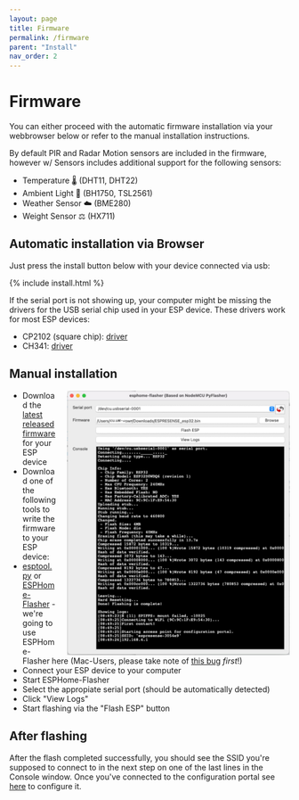 ```yaml
---
layout: page
title: Firmware
permalink: /firmware
parent: "Install"
nav_order: 2
---
```


# Firmware

You can either proceed with the automatic firmware installation via your webbrowser below or refer to the manual installation instructions.

By default PIR and Radar Motion sensors are included in the firmware, however w/ Sensors includes additional support for the following sensors:
* Temperature 🌡️ (DHT11, DHT22)
* Ambient Light 🔆 (BH1750, TSL2561)
* Weather Sensor ☁️ (BME280)
* Weight Sensor ⚖️ (HX711)

## Automatic installation via Browser

Just press the install button below with your device connected via usb:

{% include install.html %}

If the serial port is not showing up, your computer might be missing the drivers for the USB serial chip used in your ESP device. These drivers work for most ESP devices:

* CP2102 (square chip): <a href="https://www.silabs.com/products/development-tools/software/usb-to-uart-bridge-vcp-drivers">driver</a>
* CH341: <a href="https://github.com/nodemcu/nodemcu-devkit/tree/master/Drivers">driver</a>

## Manual installation

<div class="clearfix"  markdown=1>

<img src="/images/esphome-flasher_mac.jpg" class="clearfix" style="float:right;margin-left:20px;width:400px">

* Download the <a href="https://github.com/ESPresense/ESPresense/releases">latest released firmware</a> for your ESP device
* Download one of the following tools to write the firmware to your ESP device:
* <a href="https://github.com/espressif/esptool">esptool.py</a> or <a href="https://github.com/esphome/esphome-flasher">ESPHome-Flasher</a> - we're going to use ESPHome-Flasher here (Mac-Users, please take note of <a href="https://github.com/esphome/esphome-flasher/issues/26#issuecomment-671061140">this bug</a> *first*!)
* Connect your ESP device to your computer
* Start ESPHome-Flasher
* Select the appropiate serial port (should be automatically detected)
* Click "View Logs"
* Start flashing via the "Flash ESP" button

</div>

## After flashing

After the flash completed successfully, you should see the SSID you're supposed to connect to in the next step on one of the last lines in the Console window. Once you've connected to the configuration portal see [here](/configuration/portal) to configure it.
